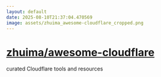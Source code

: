 ```yaml
---
layout: default
date: 2025-08-10T21:37:04.470569
image: assets/zhuima_awesome-cloudflare_cropped.png
---
```


# [zhuima/awesome-cloudflare](https://github.com/zhuima/awesome-cloudflare)

curated Cloudflare tools and resources
